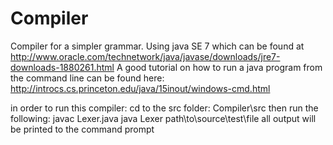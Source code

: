 # Compiler
Compiler for a simpler grammar.
Using java SE 7 which can be found at http://www.oracle.com/technetwork/java/javase/downloads/jre7-downloads-1880261.html
A good tutorial  on how to run a java program from the command line can be found here:
 http://introcs.cs.princeton.edu/java/15inout/windows-cmd.html

in order to run this compiler:
 cd to the src folder: Compiler\src
 then run the following:
 javac Lexer.java
 java Lexer path\to\source\test\file
all output will be printed to the command prompt
